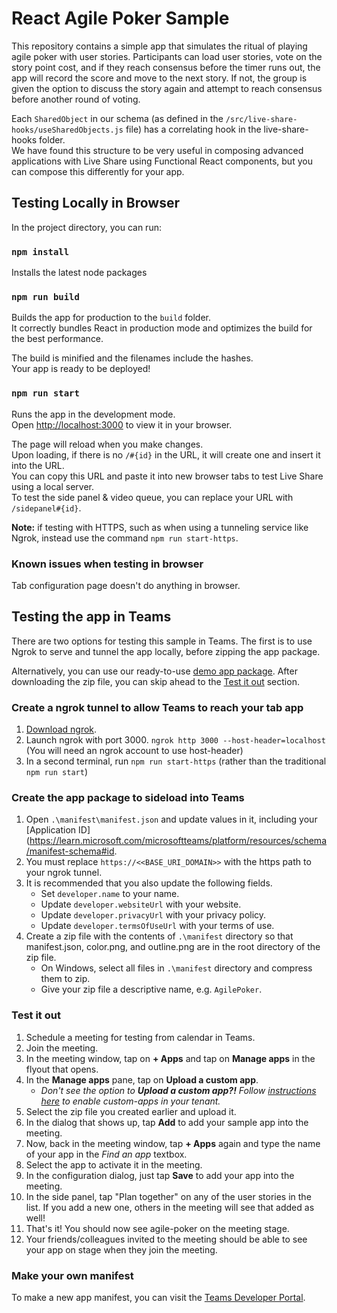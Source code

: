 # React Agile Poker Sample

This repository contains a simple app that simulates the ritual of playing agile poker with user stories. Participants can load user stories, vote on the story point cost, and if they reach consensus before the timer runs out, the app will record the score and move to the next story. If not, the group is given the option to discuss the story again and attempt to reach consensus before another round of voting.

Each `SharedObject` in our schema (as defined in the `/src/live-share-hooks/useSharedObjects.js` file) has a correlating hook in the live-share-hooks folder.\
We have found this structure to be very useful in composing advanced applications with Live Share using Functional React components, but you can compose this differently for your app.

## Testing Locally in Browser

In the project directory, you can run:

### `npm install`

Installs the latest node packages

### `npm run build`

Builds the app for production to the `build` folder.\
It correctly bundles React in production mode and optimizes the build for the best performance.

The build is minified and the filenames include the hashes.\
Your app is ready to be deployed!

### `npm run start`

Runs the app in the development mode.\
Open [http://localhost:3000](http://localhost:3000) to view it in your browser.

The page will reload when you make changes.\
Upon loading, if there is no `/#{id}` in the URL, it will create one and insert it into the URL.\
You can copy this URL and paste it into new browser tabs to test Live Share using a local server.\
To test the side panel & video queue, you can replace your URL with `/sidepanel#{id}`.

**Note:** if testing with HTTPS, such as when using a tunneling service like Ngrok, instead use the command `npm run start-https`.

### Known issues when testing in browser

Tab configuration page doesn't do anything in browser.

## Testing the app in Teams

There are two options for testing this sample in Teams. The first is to use Ngrok to serve and tunnel the app locally, before zipping the app package.

Alternatively, you can use our ready-to-use [demo app package](../demo-manifests/AgilePoker.zip). After downloading the zip file, you can skip ahead to the [Test it out](#test-it-out) section.

### Create a ngrok tunnel to allow Teams to reach your tab app

1. [Download ngrok](https://ngrok.com/download).
2. Launch ngrok with port 3000.
   `ngrok http 3000 --host-header=localhost` (You will need an ngrok account to use host-header)
3. In a second terminal, run `npm run start-https` (rather than the traditional `npm run start`)

### Create the app package to sideload into Teams

1. Open `.\manifest\manifest.json` and update values in it, including your [Application ID](https://learn.microsoft.com/microsoftteams/platform/resources/schema/manifest-schema#id.
2. You must replace `https://<<BASE_URI_DOMAIN>>` with the https path to your ngrok tunnel.
3. It is recommended that you also update the following fields.
    - Set `developer.name` to your name.
    - Update `developer.websiteUrl` with your website.
    - Update `developer.privacyUrl` with your privacy policy.
    - Update `developer.termsOfUseUrl` with your terms of use.
4. Create a zip file with the contents of `.\manifest` directory so that manifest.json, color.png, and outline.png are in the root directory of the zip file.
    - On Windows, select all files in `.\manifest` directory and compress them to zip.
    - Give your zip file a descriptive name, e.g. `AgilePoker`.

### Test it out

1. Schedule a meeting for testing from calendar in Teams.
2. Join the meeting.
3. In the meeting window, tap on **+ Apps** and tap on **Manage apps** in the flyout that opens.
4. In the **Manage apps** pane, tap on **Upload a custom app**.
    - _Don't see the option to **Upload a custom app?!** Follow [instructions here](https://docs.microsoft.com/en-us/microsoftteams/teams-custom-app-policies-and-settings) to enable custom-apps in your tenant._
5. Select the zip file you created earlier and upload it.
6. In the dialog that shows up, tap **Add** to add your sample app into the meeting.
7. Now, back in the meeting window, tap **+ Apps** again and type the name of your app in the _Find an app_ textbox.
8. Select the app to activate it in the meeting.
9. In the configuration dialog, just tap **Save** to add your app into the meeting.
10. In the side panel, tap "Plan together" on any of the user stories in the list. If you add a new one, others in the meeting will see that added as well!
11. That's it! You should now see agile-poker on the meeting stage.
12. Your friends/colleagues invited to the meeting should be able to see your app on stage when they join the meeting.

### Make your own manifest

To make a new app manifest, you can visit the [Teams Developer Portal](https://dev.teams.microsoft.com/).
